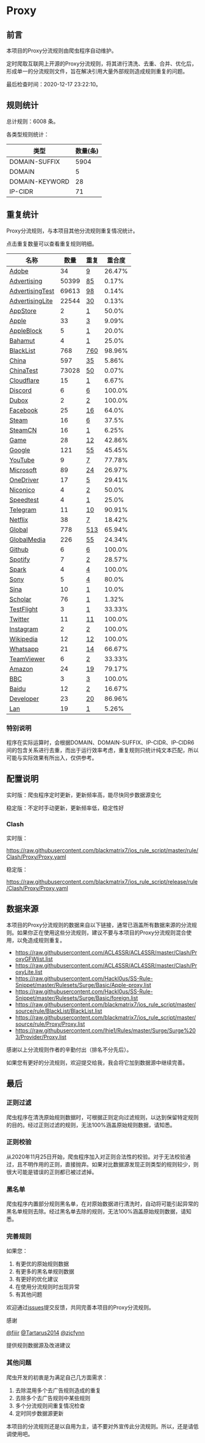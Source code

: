 # Proxy

## 前言

本项目的Proxy分流规则由爬虫程序自动维护。

定时爬取互联网上开源的Proxy分流规则，将其进行清洗、去重、合并、优化后，形成单一的分流规则文件，旨在解决引用大量外部规则造成规则重复的问题。




最后检查时间：2020-12-17 23:22:10。

## 规则统计

总计规则：6008 条。

各类型规则统计：

| 类型 | 数量(条) |
| ---- | ---- |
| DOMAIN-SUFFIX | 5904 |
| DOMAIN | 5 |
| DOMAIN-KEYWORD | 28 |
| IP-CIDR | 71 |
## 重复统计

Proxy分流规则，与本项目其他分流规则重复情况统计。

点击重复数量可以查看重复规则明细。

| 名称 | 数量 | 重复 | 重合度 |
| ---- | ---- | ---- | ------ |
|  [Adobe](https://github.com/blackmatrix7/ios_rule_script/tree/master/rule/Clash/Adobe)    | 34   | [9](https://raw.githubusercontent.com/blackmatrix7/ios_rule_script/master/rule/Clash/Proxy/Repeat.list)   |   26.47% |
|  [Advertising](https://github.com/blackmatrix7/ios_rule_script/tree/master/rule/Clash/Advertising)    | 50399   | [85](https://raw.githubusercontent.com/blackmatrix7/ios_rule_script/master/rule/Clash/Proxy/Repeat.list)   |   0.17% |
|  [AdvertisingTest](https://github.com/blackmatrix7/ios_rule_script/tree/master/rule/Clash/AdvertisingTest)    | 69613   | [98](https://raw.githubusercontent.com/blackmatrix7/ios_rule_script/master/rule/Clash/Proxy/Repeat.list)   |   0.14% |
|  [AdvertisingLite](https://github.com/blackmatrix7/ios_rule_script/tree/master/rule/Clash/AdvertisingLite)    | 22544   | [30](https://raw.githubusercontent.com/blackmatrix7/ios_rule_script/master/rule/Clash/Proxy/Repeat.list)   |   0.13% |
|  [AppStore](https://github.com/blackmatrix7/ios_rule_script/tree/master/rule/Clash/AppStore)    | 2   | [1](https://raw.githubusercontent.com/blackmatrix7/ios_rule_script/master/rule/Clash/Proxy/Repeat.list)   |   50.0% |
|  [Apple](https://github.com/blackmatrix7/ios_rule_script/tree/master/rule/Clash/Apple)    | 33   | [3](https://raw.githubusercontent.com/blackmatrix7/ios_rule_script/master/rule/Clash/Proxy/Repeat.list)   |   9.09% |
|  [AppleBlock](https://github.com/blackmatrix7/ios_rule_script/tree/master/rule/Clash/AppleBlock)    | 5   | [1](https://raw.githubusercontent.com/blackmatrix7/ios_rule_script/master/rule/Clash/Proxy/Repeat.list)   |   20.0% |
|  [Bahamut](https://github.com/blackmatrix7/ios_rule_script/tree/master/rule/Clash/Bahamut)    | 4   | [1](https://raw.githubusercontent.com/blackmatrix7/ios_rule_script/master/rule/Clash/Proxy/Repeat.list)   |   25.0% |
|  [BlackList](https://github.com/blackmatrix7/ios_rule_script/tree/master/rule/Clash/BlackList)    | 768   | [760](https://raw.githubusercontent.com/blackmatrix7/ios_rule_script/master/rule/Clash/Proxy/Repeat.list)   |   98.96% |
|  [China](https://github.com/blackmatrix7/ios_rule_script/tree/master/rule/Clash/China)    | 597   | [35](https://raw.githubusercontent.com/blackmatrix7/ios_rule_script/master/rule/Clash/Proxy/Repeat.list)   |   5.86% |
|  [ChinaTest](https://github.com/blackmatrix7/ios_rule_script/tree/master/rule/Clash/ChinaTest)    | 73028   | [50](https://raw.githubusercontent.com/blackmatrix7/ios_rule_script/master/rule/Clash/Proxy/Repeat.list)   |   0.07% |
|  [Cloudflare](https://github.com/blackmatrix7/ios_rule_script/tree/master/rule/Clash/Cloudflare)    | 15   | [1](https://raw.githubusercontent.com/blackmatrix7/ios_rule_script/master/rule/Clash/Proxy/Repeat.list)   |   6.67% |
|  [Discord](https://github.com/blackmatrix7/ios_rule_script/tree/master/rule/Clash/Discord)    | 6   | [6](https://raw.githubusercontent.com/blackmatrix7/ios_rule_script/master/rule/Clash/Proxy/Repeat.list)   |   100.0% |
|  [Dubox](https://github.com/blackmatrix7/ios_rule_script/tree/master/rule/Clash/Dubox)    | 2   | [2](https://raw.githubusercontent.com/blackmatrix7/ios_rule_script/master/rule/Clash/Proxy/Repeat.list)   |   100.0% |
|  [Facebook](https://github.com/blackmatrix7/ios_rule_script/tree/master/rule/Clash/Facebook)    | 25   | [16](https://raw.githubusercontent.com/blackmatrix7/ios_rule_script/master/rule/Clash/Proxy/Repeat.list)   |   64.0% |
|  [Steam](https://github.com/blackmatrix7/ios_rule_script/tree/master/rule/Clash/Steam)    | 16   | [6](https://raw.githubusercontent.com/blackmatrix7/ios_rule_script/master/rule/Clash/Proxy/Repeat.list)   |   37.5% |
|  [SteamCN](https://github.com/blackmatrix7/ios_rule_script/tree/master/rule/Clash/SteamCN)    | 16   | [1](https://raw.githubusercontent.com/blackmatrix7/ios_rule_script/master/rule/Clash/Proxy/Repeat.list)   |   6.25% |
|  [Game](https://github.com/blackmatrix7/ios_rule_script/tree/master/rule/Clash/Game)    | 28   | [12](https://raw.githubusercontent.com/blackmatrix7/ios_rule_script/master/rule/Clash/Proxy/Repeat.list)   |   42.86% |
|  [Google](https://github.com/blackmatrix7/ios_rule_script/tree/master/rule/Clash/Google)    | 121   | [55](https://raw.githubusercontent.com/blackmatrix7/ios_rule_script/master/rule/Clash/Proxy/Repeat.list)   |   45.45% |
|  [YouTube](https://github.com/blackmatrix7/ios_rule_script/tree/master/rule/Clash/YouTube)    | 9   | [7](https://raw.githubusercontent.com/blackmatrix7/ios_rule_script/master/rule/Clash/Proxy/Repeat.list)   |   77.78% |
|  [Microsoft](https://github.com/blackmatrix7/ios_rule_script/tree/master/rule/Clash/Microsoft)    | 89   | [24](https://raw.githubusercontent.com/blackmatrix7/ios_rule_script/master/rule/Clash/Proxy/Repeat.list)   |   26.97% |
|  [OneDriver](https://github.com/blackmatrix7/ios_rule_script/tree/master/rule/Clash/OneDriver)    | 17   | [5](https://raw.githubusercontent.com/blackmatrix7/ios_rule_script/master/rule/Clash/Proxy/Repeat.list)   |   29.41% |
|  [Niconico](https://github.com/blackmatrix7/ios_rule_script/tree/master/rule/Clash/Niconico)    | 4   | [2](https://raw.githubusercontent.com/blackmatrix7/ios_rule_script/master/rule/Clash/Proxy/Repeat.list)   |   50.0% |
|  [Speedtest](https://github.com/blackmatrix7/ios_rule_script/tree/master/rule/Clash/Speedtest)    | 4   | [1](https://raw.githubusercontent.com/blackmatrix7/ios_rule_script/master/rule/Clash/Proxy/Repeat.list)   |   25.0% |
|  [Telegram](https://github.com/blackmatrix7/ios_rule_script/tree/master/rule/Clash/Telegram)    | 11   | [10](https://raw.githubusercontent.com/blackmatrix7/ios_rule_script/master/rule/Clash/Proxy/Repeat.list)   |   90.91% |
|  [Netflix](https://github.com/blackmatrix7/ios_rule_script/tree/master/rule/Clash/Netflix)    | 38   | [7](https://raw.githubusercontent.com/blackmatrix7/ios_rule_script/master/rule/Clash/Proxy/Repeat.list)   |   18.42% |
|  [Global](https://github.com/blackmatrix7/ios_rule_script/tree/master/rule/Clash/Global)    | 778   | [513](https://raw.githubusercontent.com/blackmatrix7/ios_rule_script/master/rule/Clash/Proxy/Repeat.list)   |   65.94% |
|  [GlobalMedia](https://github.com/blackmatrix7/ios_rule_script/tree/master/rule/Clash/GlobalMedia)    | 226   | [55](https://raw.githubusercontent.com/blackmatrix7/ios_rule_script/master/rule/Clash/Proxy/Repeat.list)   |   24.34% |
|  [Github](https://github.com/blackmatrix7/ios_rule_script/tree/master/rule/Clash/Github)    | 6   | [6](https://raw.githubusercontent.com/blackmatrix7/ios_rule_script/master/rule/Clash/Proxy/Repeat.list)   |   100.0% |
|  [Spotify](https://github.com/blackmatrix7/ios_rule_script/tree/master/rule/Clash/Spotify)    | 7   | [2](https://raw.githubusercontent.com/blackmatrix7/ios_rule_script/master/rule/Clash/Proxy/Repeat.list)   |   28.57% |
|  [Spark](https://github.com/blackmatrix7/ios_rule_script/tree/master/rule/Clash/Spark)    | 4   | [4](https://raw.githubusercontent.com/blackmatrix7/ios_rule_script/master/rule/Clash/Proxy/Repeat.list)   |   100.0% |
|  [Sony](https://github.com/blackmatrix7/ios_rule_script/tree/master/rule/Clash/Sony)    | 5   | [4](https://raw.githubusercontent.com/blackmatrix7/ios_rule_script/master/rule/Clash/Proxy/Repeat.list)   |   80.0% |
|  [Sina](https://github.com/blackmatrix7/ios_rule_script/tree/master/rule/Clash/Sina)    | 10   | [1](https://raw.githubusercontent.com/blackmatrix7/ios_rule_script/master/rule/Clash/Proxy/Repeat.list)   |   10.0% |
|  [Scholar](https://github.com/blackmatrix7/ios_rule_script/tree/master/rule/Clash/Scholar)    | 76   | [1](https://raw.githubusercontent.com/blackmatrix7/ios_rule_script/master/rule/Clash/Proxy/Repeat.list)   |   1.32% |
|  [TestFlight](https://github.com/blackmatrix7/ios_rule_script/tree/master/rule/Clash/TestFlight)    | 3   | [1](https://raw.githubusercontent.com/blackmatrix7/ios_rule_script/master/rule/Clash/Proxy/Repeat.list)   |   33.33% |
|  [Twitter](https://github.com/blackmatrix7/ios_rule_script/tree/master/rule/Clash/Twitter)    | 11   | [11](https://raw.githubusercontent.com/blackmatrix7/ios_rule_script/master/rule/Clash/Proxy/Repeat.list)   |   100.0% |
|  [Instagram](https://github.com/blackmatrix7/ios_rule_script/tree/master/rule/Clash/Instagram)    | 2   | [2](https://raw.githubusercontent.com/blackmatrix7/ios_rule_script/master/rule/Clash/Proxy/Repeat.list)   |   100.0% |
|  [Wikipedia](https://github.com/blackmatrix7/ios_rule_script/tree/master/rule/Clash/Wikipedia)    | 12   | [12](https://raw.githubusercontent.com/blackmatrix7/ios_rule_script/master/rule/Clash/Proxy/Repeat.list)   |   100.0% |
|  [Whatsapp](https://github.com/blackmatrix7/ios_rule_script/tree/master/rule/Clash/Whatsapp)    | 21   | [14](https://raw.githubusercontent.com/blackmatrix7/ios_rule_script/master/rule/Clash/Proxy/Repeat.list)   |   66.67% |
|  [TeamViewer](https://github.com/blackmatrix7/ios_rule_script/tree/master/rule/Clash/TeamViewer)    | 6   | [2](https://raw.githubusercontent.com/blackmatrix7/ios_rule_script/master/rule/Clash/Proxy/Repeat.list)   |   33.33% |
|  [Amazon](https://github.com/blackmatrix7/ios_rule_script/tree/master/rule/Clash/Amazon)    | 24   | [19](https://raw.githubusercontent.com/blackmatrix7/ios_rule_script/master/rule/Clash/Proxy/Repeat.list)   |   79.17% |
|  [BBC](https://github.com/blackmatrix7/ios_rule_script/tree/master/rule/Clash/BBC)    | 3   | [3](https://raw.githubusercontent.com/blackmatrix7/ios_rule_script/master/rule/Clash/Proxy/Repeat.list)   |   100.0% |
|  [Baidu](https://github.com/blackmatrix7/ios_rule_script/tree/master/rule/Clash/Baidu)    | 12   | [2](https://raw.githubusercontent.com/blackmatrix7/ios_rule_script/master/rule/Clash/Proxy/Repeat.list)   |   16.67% |
|  [Developer](https://github.com/blackmatrix7/ios_rule_script/tree/master/rule/Clash/Developer)    | 23   | [20](https://raw.githubusercontent.com/blackmatrix7/ios_rule_script/master/rule/Clash/Proxy/Repeat.list)   |   86.96% |
|  [Lan](https://github.com/blackmatrix7/ios_rule_script/tree/master/rule/Clash/Lan)    | 19   | [1](https://raw.githubusercontent.com/blackmatrix7/ios_rule_script/master/rule/Clash/Proxy/Repeat.list)   |   5.26% |
### 特别说明
程序在实际运算时，会根据DOMAIN、DOMAIN-SUFFIX、IP-CIDR、IP-CIDR6间的包含关系进行去重，而出于运行效率考虑，重复规则只统计纯文本匹配，所以可能与实际效果有所出入，仅供参考。

## 配置说明

实时版：爬虫程序定时更新，更新频率高，能尽快同步数据源变化

稳定版：不定时手动更新，更新频率低，稳定性好

### Clash 
实时版：

https://raw.githubusercontent.com/blackmatrix7/ios_rule_script/master/rule/Clash/Proxy/Proxy.yaml

稳定版：

https://raw.githubusercontent.com/blackmatrix7/ios_rule_script/release/rule/Clash/Proxy/Proxy.yaml

## 数据来源

本项目的Proxy分流规则的数据来自以下链接，通常已涵盖所有数据来源的分流规则。如果你正在使用这些分流规则，建议不要与本项目的Proxy分流规则混合使用，以免造成规则重复。

- https://raw.githubusercontent.com/ACL4SSR/ACL4SSR/master/Clash/ProxyGFWlist.list
- https://raw.githubusercontent.com/ACL4SSR/ACL4SSR/master/Clash/ProxyLite.list
- https://raw.githubusercontent.com/Hackl0us/SS-Rule-Snippet/master/Rulesets/Surge/Basic/Apple-proxy.list
- https://raw.githubusercontent.com/Hackl0us/SS-Rule-Snippet/master/Rulesets/Surge/Basic/foreign.list
- https://raw.githubusercontent.com/blackmatrix7/ios_rule_script/master/source/rule/BlackList/BlackList.list
- https://raw.githubusercontent.com/blackmatrix7/ios_rule_script/master/source/rule/Proxy/Proxy.list
- https://raw.githubusercontent.com/lhie1/Rules/master/Surge/Surge%203/Provider/Proxy.list


感谢以上分流规则作者的辛勤付出（排名不分先后）。

如果您有更好的分流规则，欢迎提交给我，我会将它加到数据源中继续完善。

## 最后

### 正则过滤

爬虫程序在清洗原始规则数据时，可根据正则定向过滤规则，以达到保留特定规则的目的。经过正则过滤的规则，无法100%涵盖原始规则数据，请知悉。

### 正则校验

从2020年11月25日开始，爬虫程序加入对正则合法性的校验。对于无法校验通过，且不明作用的正则，直接抛弃。如果对比数据源发现正则类型的规则较少，则很大可能是错误的正则都已被过滤掉。

### 黑名单

爬虫程序内置部分规则黑名单，在对原始数据进行清洗时，自动将可能引起异常的黑名单规则去除。经过黑名单去除的规则，无法100%涵盖原始规则数据，请知悉。

### 完善规则

如果您：

1. 有更优的原始规则数据
2. 有更多的黑名单规则数据
3. 有更好的优化建议
4. 在使用分流规则时出现异常
5. 有其他问题

欢迎通过[issues](https://github.com/blackmatrix7/ios_rule_script/issues/new)提交反馈，共同完善本项目的Proxy分流规则。

感谢

[@fiiir](https://github.com/fiiir) [@Tartarus2014](https://github.com/Tartarus2014) [@zjcfynn](https://github.com/zjcfynn) 

提供规则数据源及改进建议

### 其他问题

爬虫开发的初衷是为满足自己几方面需求：

1. 去除混用多个去广告规则造成的重复
2. 去除多个去广告规则中某些规则
3. 多个分流规则间重复情况检查
4. 定时同步数据源更新

本项目的分流规则还是以自用为主，请不要对外宣传此分流规则。所以，还是请低调使用吧。